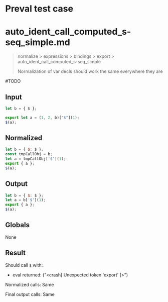 # Preval test case

# auto_ident_call_computed_s-seq_simple.md

> normalize > expressions > bindings > export > auto_ident_call_computed_s-seq_simple
>
> Normalization of var decls should work the same everywhere they are

#TODO

## Input

`````js filename=intro
let b = { $ };

export let a = (1, 2, b)["$"](1);
$(a);
`````

## Normalized

`````js filename=intro
let b = { $: $ };
const tmpCallObj = b;
let a = tmpCallObj['$'](1);
export { a };
$(a);
`````

## Output

`````js filename=intro
let b = { $: $ };
let a = b['$'](1);
export { a };
$(a);
`````

## Globals

None

## Result

Should call `$` with:
 - eval returned: ("<crash[ Unexpected token 'export' ]>")

Normalized calls: Same

Final output calls: Same
